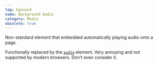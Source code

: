 ```yaml
---
tag: bgsound
name: Background Audio
category: Media
obsolete: true
---
```


Non-standard element that embedded automatically playing audio onto a page.

Functionally replaced by the [`audio`](#audio) element. Very annoying and not supported by modern browsers. Don't even consider it.

